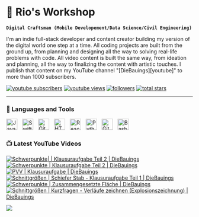 # 🔧 Rio's Workshop 

**`Digital Craftsman (Mobile Developement/Data Science/Civil Engineering)`**

I'm an indie full-stack developer and content creator building my version of the digital world one step at a time. All coding projects are built from the ground up, from planning and designing all the way to solving real-life problems with code. All video content is built the same way, from ideation and planning, all the way to finalizing the content with artistic touches. I publish that content on my YouTube channel "[DieBauings][youtube]" to more than 1000 subscribers.

   <p align="left">
      <a href="https://www.youtube.com/c/diebauings?sub_confirmation=1">
         <img alt="youtube subscribers" title="Subscribe to my YouTube channel" src="https://custom-icon-badges.demolab.com/youtube/channel/subscribers/UC2WHjPDvbE6O328n17ZGcfg?color=%23E05D44&label=SUBSCRIBE&logo=video&logoColor=white&style=for-the-badge&labelColor=CE4630"/></a> 
      <a href="https://www.youtube.com/@DieBauings">
         <img alt="youtube views" title="YouTube views" src="https://custom-icon-badges.demolab.com/youtube/channel/views/UC2WHjPDvbE6O328n17ZGcfg?color=%23E1AD0E&logo=eye&logoColor=white&style=for-the-badge&labelColor=C79600"/></a> 
      <a href="https://github.com/RiosWorkshop?tab=followers">
         <img alt="followers" title="Follow me on Github" src="https://custom-icon-badges.demolab.com/github/followers/RiosWorkshop?color=236ad3&labelColor=1155ba&style=for-the-badge&logo=person-add&label=Follow&logoColor=white"/></a>
      <a href="https://github.com/RiosWorkshop?tab=repositories&sort=stargazers">
         <img alt="total stars" title="Total stars on GitHub" src="https://custom-icon-badges.demolab.com/github/stars/RiosWorkshop?color=55960c&style=for-the-badge&labelColor=488207&logo=star"/></a>
   </p>

---

### 🧰 Languages and Tools

<img align="left" alt="Java" width="30px" style="padding-right:10px;" src="https://cdn.jsdelivr.net/gh/devicons/devicon/icons/java/java-original.svg"/>
<img align="left" alt="Swift" width="30px" style="padding-right:10px;" src="https://cdn-icons-png.flaticon.com/512/5968/5968371.png"/>
<img align="left" alt="Git" width="30px" style="padding-right:10px;" src="https://cdn.jsdelivr.net/gh/devicons/devicon/icons/git/git-original.svg" />
<img align="left" alt="HTML" width="30px" style="padding-right:10px;" src="https://cdn.jsdelivr.net/gh/devicons/devicon/icons/html5/html5-plain.svg" />
<img align="left" alt="React" width="30px" style="padding-right:10px;" src="https://cdn.jsdelivr.net/gh/devicons/devicon/icons/react/react-original.svg" />
<img align="left" alt="Python" width="30px" style="padding-right:10px;" src="https://cdn.jsdelivr.net/gh/devicons/devicon/icons/python/python-plain.svg" />
<img align="left" alt="GitHub" width="30px" style="padding-right:10px;" src="https://cdn.jsdelivr.net/gh/devicons/devicon/icons/github/github-original.svg" />
<img align="left" alt="Bash" width="30px" style="padding-right:10px;" src="https://cdn.jsdelivr.net/gh/devicons/devicon/icons/bash/bash-original.svg" />
<br />

#

### 📺 Latest YouTube Videos

<!-- BEGIN YOUTUBE-CARDS -->
[![Schwerpunkte| | Klausuraufgabe Teil 2 | DieBauings](https://ytcards.demolab.com/?id=25Dz5XPRVPI&title=Schwerpunkte%7C+%7C+Klausuraufgabe+Teil+2+%7C+DieBauings&lang=en&timestamp=1703527063&background_color=%230d1117&title_color=%23ffffff&stats_color=%23dedede&max_title_lines=1&width=250&border_radius=5 "Schwerpunkte| | Klausuraufgabe Teil 2 | DieBauings")](https://www.youtube.com/watch?v=25Dz5XPRVPI)
[![Schwerpunkte | Klausuraufgabe Teil 2 | DieBauings](https://ytcards.demolab.com/?id=2b_JrHL2Rns&title=Schwerpunkte+%7C+Klausuraufgabe+Teil+2+%7C+DieBauings&lang=en&timestamp=1703527063&background_color=%230d1117&title_color=%23ffffff&stats_color=%23dedede&max_title_lines=1&width=250&border_radius=5 "Schwerpunkte | Klausuraufgabe Teil 2 | DieBauings")](https://www.youtube.com/watch?v=2b_JrHL2Rns)
[![PVV | Klausuraufgabe | DieBauings](https://ytcards.demolab.com/?id=O7SuuXO9Ex0&title=PVV+%7C+Klausuraufgabe+%7C+DieBauings&lang=en&timestamp=1703527063&background_color=%230d1117&title_color=%23ffffff&stats_color=%23dedede&max_title_lines=1&width=250&border_radius=5 "PVV | Klausuraufgabe | DieBauings")](https://www.youtube.com/watch?v=O7SuuXO9Ex0)
[![Schnittgrößen | Schiefer Stab - Klausuraufgabe Teil 1 | DieBauings](https://ytcards.demolab.com/?id=VurZYmMcqmc&title=Schnittgr%C3%B6%C3%9Fen+%7C+Schiefer+Stab+-+Klausuraufgabe+Teil+1+%7C+DieBauings&lang=en&timestamp=1703527063&background_color=%230d1117&title_color=%23ffffff&stats_color=%23dedede&max_title_lines=1&width=250&border_radius=5 "Schnittgrößen | Schiefer Stab - Klausuraufgabe Teil 1 | DieBauings")](https://www.youtube.com/watch?v=VurZYmMcqmc)
[![Schwerpunkte | Zusammengesetzte Fläche | DieBauings](https://ytcards.demolab.com/?id=ZPQH46VdmdY&title=Schwerpunkte+%7C+Zusammengesetzte+Fl%C3%A4che+%7C+DieBauings&lang=en&timestamp=1703527063&background_color=%230d1117&title_color=%23ffffff&stats_color=%23dedede&max_title_lines=1&width=250&border_radius=5 "Schwerpunkte | Zusammengesetzte Fläche | DieBauings")](https://www.youtube.com/watch?v=ZPQH46VdmdY)
[![Schnittgrößen | Kurzfragen - Verläufe zeichnen (Explosionszeichnung) | DieBauings](https://ytcards.demolab.com/?id=b4RK6t-QP64&title=Schnittgr%C3%B6%C3%9Fen+%7C+Kurzfragen+-+Verl%C3%A4ufe+zeichnen+%28Explosionszeichnung%29+%7C+DieBauings&lang=en&timestamp=1703527063&background_color=%230d1117&title_color=%23ffffff&stats_color=%23dedede&max_title_lines=1&width=250&border_radius=5 "Schnittgrößen | Kurzfragen - Verläufe zeichnen (Explosionszeichnung) | DieBauings")](https://www.youtube.com/watch?v=b4RK6t-QP64)
<!-- END YOUTUBE-CARDS -->

[<img src="https://custom-icon-badges.demolab.com/badge/-Subscribe%20For%20More-red?style=for-the-badge&logo=video&logoColor=white"/>](https://www.youtube.com/c/diebauings?sub_confirmation=1)

#

